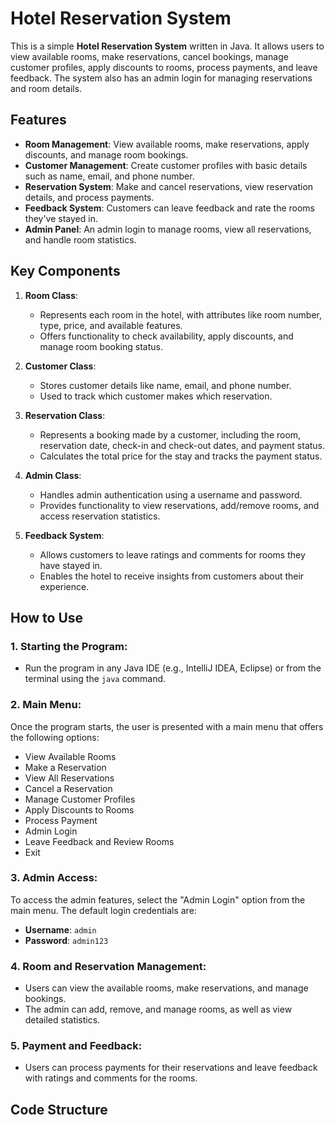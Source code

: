 # Hotel Reservation System

This is a simple **Hotel Reservation System** written in Java. It allows users to view available rooms, make reservations, cancel bookings, manage customer profiles, apply discounts to rooms, process payments, and leave feedback. The system also has an admin login for managing reservations and room details.

## Features

- **Room Management**: View available rooms, make reservations, apply discounts, and manage room bookings.
- **Customer Management**: Create customer profiles with basic details such as name, email, and phone number.
- **Reservation System**: Make and cancel reservations, view reservation details, and process payments.
- **Feedback System**: Customers can leave feedback and rate the rooms they've stayed in.
- **Admin Panel**: An admin login to manage rooms, view all reservations, and handle room statistics.

## Key Components

1. **Room Class**:
   - Represents each room in the hotel, with attributes like room number, type, price, and available features.
   - Offers functionality to check availability, apply discounts, and manage room booking status.

2. **Customer Class**:
   - Stores customer details like name, email, and phone number.
   - Used to track which customer makes which reservation.

3. **Reservation Class**:
   - Represents a booking made by a customer, including the room, reservation date, check-in and check-out dates, and payment status.
   - Calculates the total price for the stay and tracks the payment status.

4. **Admin Class**:
   - Handles admin authentication using a username and password.
   - Provides functionality to view reservations, add/remove rooms, and access reservation statistics.

5. **Feedback System**:
   - Allows customers to leave ratings and comments for rooms they have stayed in.
   - Enables the hotel to receive insights from customers about their experience.

## How to Use

### 1. **Starting the Program**:
   - Run the program in any Java IDE (e.g., IntelliJ IDEA, Eclipse) or from the terminal using the `java` command.
   
### 2. **Main Menu**:
   Once the program starts, the user is presented with a main menu that offers the following options:
   - View Available Rooms
   - Make a Reservation
   - View All Reservations
   - Cancel a Reservation
   - Manage Customer Profiles
   - Apply Discounts to Rooms
   - Process Payment
   - Admin Login
   - Leave Feedback and Review Rooms
   - Exit

### 3. **Admin Access**:
   To access the admin features, select the "Admin Login" option from the main menu. The default login credentials are:
   - **Username**: `admin`
   - **Password**: `admin123`

### 4. **Room and Reservation Management**:
   - Users can view the available rooms, make reservations, and manage bookings.
   - The admin can add, remove, and manage rooms, as well as view detailed statistics.

### 5. **Payment and Feedback**:
   - Users can process payments for their reservations and leave feedback with ratings and comments for the rooms.

## Code Structure

